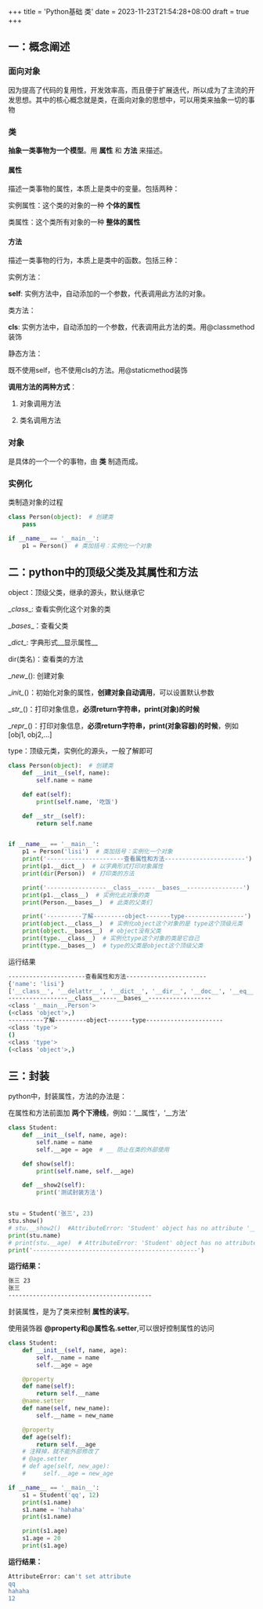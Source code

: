 +++
title = 'Python基础 类'
date = 2023-11-23T21:54:28+08:00
draft = true
+++

## 一：概念阐述

### 面向对象

因为提高了代码的复用性，开发效率高，而且便于扩展迭代，所以成为了主流的开发思想。其中的核心概念就是类，在面向对象的思想中，可以用类来抽象一切的事物

### 类

__抽象一类事物为一个模型__。用 __属性__ 和 __方法__ 来描述。

#### 属性

描述一类事物的属性，本质上是类中的变量。包括两种：

实例属性：这个类的对象的一种 __个体的属性__

类属性：这个类所有对象的一种 __整体的属性__

#### 方法

描述一类事物的行为，本质上是类中的函数。包括三种：

实例方法：

__self__: 实例方法中，自动添加的一个参数，代表调用此方法的对象。

类方法：

__cls__: 实例方法中，自动添加的一个参数，代表调用此方法的类。用@classmethod装饰

静态方法：

既不使用self，也不使用cls的方法。用@staticmethod装饰

__调用方法的两种方式__：

1. 对象调用方法

2. 类名调用方法

### 对象

是具体的一个一个的事物，由 __类__ 制造而成。

### 实例化

类制造对象的过程

```python
class Person(object):  # 创建类
    pass

if __name__ == '__main__':
    p1 = Person()  # 类加括号：实例化一个对象
```

## 二：python中的顶级父类及其属性和方法

object：顶级父类，继承的源头，默认继承它

\__class__: 查看实例化这个对象的类

\__bases__：查看父类

\__dict\__: 字典形式__显示属性__

dir(类名)：查看类的方法

\__new__(): 创建对象

\__init\__()：初始化对象的属性，__创建对象自动调用__，可以设置默认参数

\__str\__()：打印对象信息，__必须return字符串，print(对象)的时候__

\__repr\__()：打印对象信息，__必须return字符串，print(对象容器)的时候__，例如[obj1, obj2,...]

type：顶级元类，实例化的源头，一般了解即可

```python
class Person(object):  # 创建类
    def __init__(self, name):
        self.name = name

    def eat(self):
        print(self.name, '吃饭')

    def __str__(self):
        return self.name


if __name__ == '__main__':
    p1 = Person('lisi')  # 类加括号：实例化一个对象
    print('----------------------查看属性和方法-----------------------')
    print(p1.__dict__)  # 以字典形式打印对象属性
    print(dir(Person))  # 打印类的方法

    print('-----------------__class__-----__bases__----------------')
    print(p1.__class__)  # 实例化此对象的类
    print(Person.__bases__)  # 此类的父类们

    print('----------了解---------object-------type-----------------')
    print(object.__class__)  # 实例化object这个对象的是 type这个顶级元类
    print(object.__bases__)  # object没有父类
    print(type.__class__)  # 实例化type这个对象的类是它自己
    print(type.__bases__)  # type的父类是object这个顶级父类
```

运行结果

```bash
----------------------查看属性和方法-----------------------
{'name': 'lisi'}
['__class__', '__delattr__', '__dict__', '__dir__', '__doc__', '__eq__', '__format__', '__ge__', '__getattribute__', '__gt__', '__hash__', '__init__', '__init_subclass__', '__le__', '__lt__', '__module__', '__ne__', '__new__', '__reduce__', '__reduce_ex__', '__repr__', '__setattr__', '__sizeof__', '__str__', '__subclasshook__', '__weakref__', 'eat']
-----------------__class__-----__bases__------------------
<class '__main__.Person'>
(<class 'object'>,)
----------了解---------object-------type----------------------
<class 'type'>
()
<class 'type'>
(<class 'object'>,)
```

## 三：封装

python中，封装属性，方法的办法是：

 在属性和方法前面加 __两个下滑线__，例如：‘\_\_属性’，‘\_\_方法’

```python
class Student:
    def __init__(self, name, age):
        self.name = name
        self.__age = age  # __ 防止在类的外部使用

    def show(self):
        print(self.name, self.__age)

    def __show2(self):
        print('测试封装方法')


stu = Student('张三', 23)
stu.show()
# stu.__show2()  #AttributeError: 'Student' object has no attribute '__show2'
print(stu.name)
# print(stu.__age)  # AttributeError: 'Student' object has no attribute '__age'
print('-----------------------------------------------')
```

__运行结果：__

```bash
张三 23
张三
-----------------------------------------
```

封装属性，是为了类来控制 __属性的读写__。

使用装饰器 __@property和@属性名.setter__,可以很好控制属性的访问

```python
class Student:
    def __init__(self, name, age):
        self.__name = name
        self.__age = age

    @property
    def name(self):
        return self.__name
    @name.setter
    def name(self, new_name):
        self.__name = new_name

    @property
    def age(self):
        return self.__age
    # 注释掉，就不能外部修改了
    # @age.setter
    # def age(self, new_age):
    #     self.__age = new_age

if __name__ == '__main__':
    s1 = Student('qq', 12)
    print(s1.name)
    s1.name = 'hahaha'
    print(s1.name)

    print(s1.age)
    s1.age = 20
    print(s1.age)
```

__运行结果：__

```bash
AttributeError: can't set attribute
qq
hahaha
12
```
